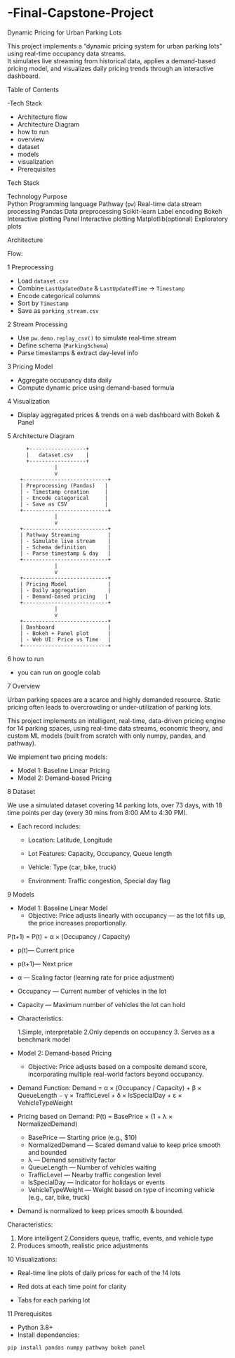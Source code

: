 # -Final-Capstone-Project

 Dynamic Pricing for Urban Parking Lots

This project implements a “dynamic pricing system for urban parking lots” using real-time occupancy data streams.  
It simulates live streaming from historical data, applies a demand-based pricing model, and visualizes daily pricing trends through an interactive dashboard.

 Table of Contents
 
-Tech Stack
- Architecture flow
- Architecture Diagram
- how to run
- overview
- dataset
- models
- visualization
- Prerequisites

Tech Stack


Technology	Purpose                                   
Python	Programming language
Pathway (`pw`)	Real-time data stream processing
Pandas	Data preprocessing
Scikit-learn	Label encoding
Bokeh	Interactive plotting
Panel	Interactive plotting
Matplotlib(optional)	Exploratory plots

 Architecture

 Flow:

1️  Preprocessing
- Load `dataset.csv`
- Combine `LastUpdatedDate` & `LastUpdatedTime` → `Timestamp`
- Encode categorical columns
- Sort by `Timestamp`
- Save as `parking_stream.csv`

2️  Stream Processing
- Use `pw.demo.replay_csv()` to simulate real-time stream
- Define schema (`ParkingSchema`)
- Parse timestamps & extract day-level info

3️  Pricing Model
- Aggregate occupancy data daily
- Compute dynamic price using demand-based formula

4️  Visualization
- Display aggregated prices & trends on a web dashboard with Bokeh & Panel


5 Architecture Diagram

          +------------------+
          |   dataset.csv    |
          +------------------+
                   |
                   v
        +---------------------------+
        | Preprocessing (Pandas)   |
        | - Timestamp creation     |
        | - Encode categorical     |
        | - Save as CSV            |
        +---------------------------+
                   |
                   v
        +---------------------------+
        | Pathway Streaming         |
        | - Simulate live stream    |
        | - Schema definition       |
        | - Parse timestamp & day   |
        +---------------------------+
                   |
                   v
        +---------------------------+
        | Pricing Model             |
        | - Daily aggregation       |
        | - Demand-based pricing   |
        +---------------------------+
                   |
                   v
        +---------------------------+
        | Dashboard                 |
        | - Bokeh + Panel plot      |
        | - Web UI: Price vs Time   |
        +---------------------------+


6 how to run

   - you can run on google colab


7  Overview

Urban parking spaces are a scarce and highly demanded resource. Static pricing often leads to overcrowding or under-utilization of parking lots.

This project implements an intelligent, real-time, data-driven pricing engine for 14 parking spaces, using real-time data streams, economic theory, and custom ML models (built from scratch with only numpy, pandas, and pathway).

 We implement two pricing models:

 - Model 1: Baseline Linear Pricing
 - Model 2: Demand-based Pricing

8  Dataset

We use a simulated dataset covering 14 parking lots, over 73 days, with 18 time points per day (every 30 mins from 8:00 AM to 4:30 PM).

- Each record includes:

  - Location: Latitude, Longitude

  - Lot Features: Capacity, Occupancy, Queue length

  - Vehicle: Type (car, bike, truck)

   - Environment: Traffic congestion, Special day flag


9 Models

- Model 1: Baseline Linear Model
  - Objective:
Price adjusts linearly with occupancy — as the lot fills up, the price increases proportionally.

P(t+1) = P(t) + α × (Occupancy / Capacity)
​
  - p(t)— Current price
  - p(t+1)— Next price
 - α — Scaling factor (learning rate for price adjustment)
  - Occupancy — Current number of vehicles in the lot
  - Capacity — Maximum number of vehicles the lot can hold


- Characteristics:
  
  1.Simple, interpretable
  2.Only depends on occupancy
  3. Serves as a benchmark model

- Model 2: Demand-based Pricing
  - Objective:
Price adjusts based on a composite demand score, incorporating multiple real-world factors beyond occupancy.

- Demand Function:
Demand = α × (Occupancy / Capacity) + β × QueueLength − γ × TrafficLevel + δ × IsSpecialDay + ε × VehicleTypeWeight



- Pricing based on Demand:
P(t) = BasePrice × (1 + λ × NormalizedDemand)

    - BasePrice — Starting price (e.g., $10)
    - NormalizedDemand — Scaled demand value to keep price smooth and bounded
    - λ — Demand sensitivity factor
    - QueueLength — Number of vehicles waiting
    - TrafficLevel — Nearby traffic congestion level
    - IsSpecialDay — Indicator for holidays or events
    - VehicleTypeWeight — Weight based on type of incoming vehicle (e.g., car, bike, truck)


- Demand is normalized to keep prices smooth & bounded.

Characteristics:

  1. More intelligent
  2.Considers queue, traffic, events, and vehicle type
  3. Produces smooth, realistic price adjustments
     

10 Visualizations:

   - Real-time line plots of daily prices for each of the 14 lots

   -  Red dots at each time point for clarity

   - Tabs for each parking lot 


11  Prerequisites
 
 - Python 3.8+  
 - Install dependencies:
  
```bash
pip install pandas numpy pathway bokeh panel  


